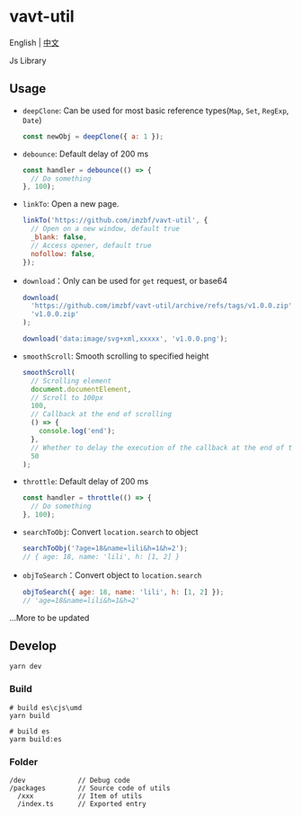 # vavt-util

English \| [中文](https://github.com/imzbf/vavt-util/blob/develop/README-CN.md)

Js Library

## Usage

- `deepClone`: Can be used for most basic reference types(`Map`, `Set`, `RegExp`, `Date`)

  ```js
  const newObj = deepClone({ a: 1 });
  ```

- `debounce`: Default delay of 200 ms

  ```js
  const handler = debounce(() => {
    // Do something
  }, 100);
  ```

- `linkTo`: Open a new page.

  ```js
  linkTo('https://github.com/imzbf/vavt-util', {
    // Open on a new window, default true
    _blank: false,
    // Access opener, default true
    nofollow: false,
  });
  ```

- `download`：Only can be used for `get` request, or base64

  ```js
  download(
    'https://github.com/imzbf/vavt-util/archive/refs/tags/v1.0.0.zip',
    'v1.0.0.zip'
  );

  download('data:image/svg+xml,xxxxx', 'v1.0.0.png');
  ```

- `smoothScroll`: Smooth scrolling to specified height

  ```js
  smoothScroll(
    // Scrolling element
    document.documentElement,
    // Scroll to 100px
    100,
    // Callback at the end of scrolling
    () => {
      console.log('end');
    },
    // Whether to delay the execution of the callback at the end of the scrolling, defalut 100ms
    50
  );
  ```

- `throttle`: Default delay of 200 ms

  ```js
  const handler = throttle(() => {
    // Do something
  }, 100);
  ```

- `searchToObj`: Convert `location.search` to object

  ```js
  searchToObj('?age=18&name=lili&h=1&h=2');
  // { age: 18, name: 'lili', h: [1, 2] }
  ```

- `objToSearch`：Convert object to `location.search`

  ```js
  objToSearch({ age: 18, name: 'lili', h: [1, 2] });
  // 'age=18&name=lili&h=1&h=2'
  ```

...More to be updated

## Develop

```shell
yarn dev
```

### Build

```shell
# build es\cjs\umd
yarn build

# build es
yarm build:es
```

### Folder

```
/dev             // Debug code
/packages        // Source code of utils
  /xxx           // Item of utils
  /index.ts      // Exported entry
```
